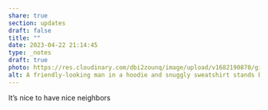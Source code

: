 ```yaml
---
share: true
section: updates
draft: false
title: ""
date: 2023-04-22 21:14:45
type: _notes
draft: true
photo: https://res.cloudinary.com/dbi2zounq/image/upload/v1682190870/gi3ra1pjaeltspz39ytl.jpg
alt: A friendly-looking man in a hoodie and snuggly sweatshirt stands by a canal.
---
```

It’s nice to have nice neighbors
